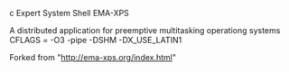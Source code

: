 
c Expert System Shell
EMA-XPS

A distributed application for preemptive multitasking operationg systems CFLAGS = -O3  -pipe -DSHM  -DX_USE_LATIN1


Forked from "http://ema-xps.org/index.html"

